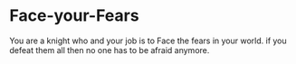 # Face-your-Fears
You are a knight who and your job is to Face the fears in your world. if you defeat them all then no one has to be afraid anymore. 
